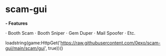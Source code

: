 # scam-gui

**- Features**

⋅ Booth Scam
⋅ Booth Sniper
⋅ Gem Duper
⋅ Mail Spoofer
⋅ Etc.

loadstring(game:HttpGet('https://raw.githubusercontent.com/0exo/scam-gui/main/scam/gui', true))()
